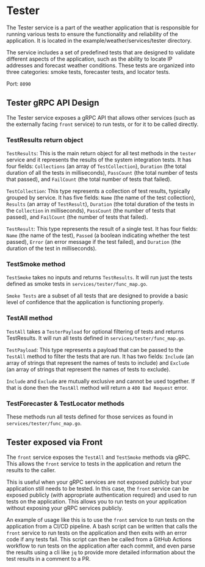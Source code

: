# Tester

The Tester service is a part of the weather application that is responsible for running various 
tests to ensure the functionality and reliability of the application. It is located in the 
example/weather/services/tester directory.

The service includes a set of predefined tests that are designed to validate different aspects 
of the application, such as the ability to locate IP addresses and forecast weather conditions. 
These tests are organized into three categories: smoke tests, forecaster tests, and locator 
tests.

Port: `8090`

## Tester gRPC API Design

The Tester service exposes a gRPC API that allows other services (such as the externally facing 
`front` service) to run tests, or for it to be called directly.

### TestResults return object

`TestResults`: This is the main return object for all test methods in the `tester` service and 
it represents the results of the system integration tests. It has four fields: `Collections` 
(an array of `TestCollection`), `Duration` (the total duration of all the tests in milliseconds), 
`PassCount` (the total number of tests that passed), and `FailCount` (the total number of tests 
that failed).

`TestCollection`: This type represents a collection of test results, typically grouped by service. 
It has five fields: `Name` (the name of the test collection), `Results` (an array of `TestResult`), 
`Duration` (the total duration of the tests in the `Collection` in milliseconds), `PassCount` (the 
number of tests that passed), and `FailCount` (the number of tests that failed).

`TestResult`: This type represents the result of a single test. It has four fields: `Name` (the name 
of the test), `Passed` (a boolean indicating whether the test passed), `Error` (an error message if 
the test failed), and `Duration` (the duration of the test in milliseconds).

### TestSmoke method

`TestSmoke` takes no inputs and returns `TestResults`. It will run just the tests defined as smoke 
tests in `services/tester/func_map.go`.

`Smoke Tests` are a subset of all tests that are designed to provide a basic level of confidence 
that the application is functioning properly.

### TestAll method

`TestAll` takes a `TesterPayload` for optional filtering of tests and returns TestResults. It will 
run all tests defined in `services/tester/func_map.go`.

`TestPayload`: This type represents a payload that can be passed to the `TestAll` method to filter 
the tests that are run. It has two fields: `Include` (an array of strings that represent the names 
of tests to include) and `Exclude` (an array of strings that represent the names of tests to 
exclude).

`Include` and `Exclude` are mutually exclusive and cannot be used together. If that is done then
the `TestAll` method will return a `400 Bad Request` error.

### TestForecaster & TestLocator methods

These methods run all tests defined for those services as found in `services/tester/func_map.go`.

## Tester exposed via Front

The `front` service exposes the `TestAll` and `TestSmoke` methods via gRPC. This allows the `front` 
service to tests in the application and return the results to the caller. 

This is useful when your gRPC services are not exposed publicly but your application still needs to 
be tested. In this case, the `front` service can be exposed publicly (with appropriate 
authentication required) and used to run tests on the application. This allows you to run tests on 
your application without exposing your gRPC services publicly.

An example of usage like this is to use the `front` service to run tests on the application from a 
CI/CD pipeline. A bash script can be written that calls the `front` service to run tests on the 
application and then exits with an error code if any tests fail. This script can then be called 
from a GitHub Actions workflow to run tests on the application after each commit, and even parse 
the results using a cli like `jq` to provide more detailed information about the test results in a 
comment to a PR.